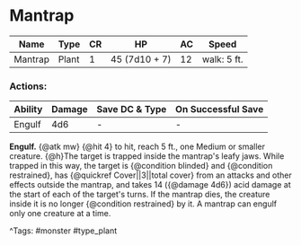 # Mantrap

| Name | Type | CR | HP | AC | Speed |
|------|------|----|----|----|-------|
| Mantrap | Plant | 1 | 45 (7d10 + 7) | 12 | walk: 5 ft. |

### Actions:

| Ability | Damage | Save DC & Type | On Successful Save |
|---------|--------|----------------|--------------------|
| Engulf | 4d6 | - | - |


**Engulf.** {@atk mw} {@hit 4} to hit, reach 5 ft., one Medium or smaller creature. {@h}The target is trapped inside the mantrap's leafy jaws. While trapped in this way, the target is {@condition blinded} and {@condition restrained}, has {@quickref Cover||3||total cover} from an attacks and other effects outside the mantrap, and takes 14 ({@damage 4d6}) acid damage at the start of each of the target's turns. If the mantrap dies, the creature inside it is no longer {@condition restrained} by it. A mantrap can engulf only one creature at a time.

^Tags: #monster #type_plant